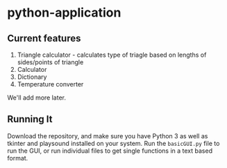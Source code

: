 # python-application

## Current features
1. Triangle calculator - calculates type of triagle based on lengths of sides/points of triangle
2. Calculator
3. Dictionary
4. Temperature converter


We'll add more later.

## Running It
Download the repository, and make sure you have Python 3 as well as tkinter and playsound installed on your system. Run the ```basicGUI.py``` file to run the GUI, or run individual files to get single functions in a text based format. 
